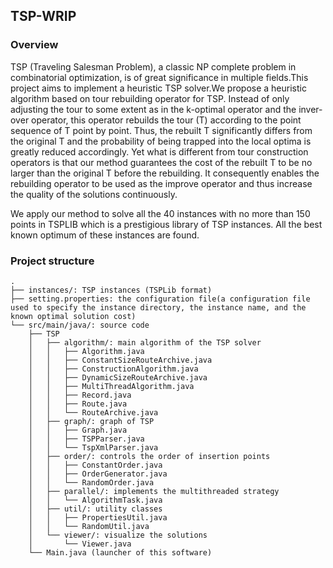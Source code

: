 ## TSP-WRIP

### Overview
TSP (Traveling Salesman Problem), a classic NP complete problem in combinatorial optimization, is of great significance in multiple fields.This project aims to implement a heuristic TSP solver.We propose a heuristic algorithm based on tour rebuilding operator for TSP. Instead of only adjusting the tour to some extent as in the k-optimal operator and the inver-over operator, this operator rebuilds the tour (T) according to the point sequence of T point by point. Thus, the rebuilt T significantly differs from the original T and the probability of being trapped into the local optima is greatly reduced accordingly. Yet what is different from tour construction operators is that our method guarantees the cost of the rebuilt T to be no larger than the original T before the rebuilding. It consequently enables the rebuilding operator to be used as the improve operator and thus increase the quality of the solutions continuously.

We apply our method to solve all the 40 instances with no more than 150 points in TSPLIB which is a prestigious library of TSP instances. All the best known optimum of these instances are found.

### Project structure
<pre><code>.
├── instances/: TSP instances (TSPLib format)
├── setting.properties: the configuration file(a configuration file used to specify the instance directory, the instance name, and the known optimal solution cost)
└── src/main/java/: source code
    ├── TSP
    │   ├── algorithm/: main algorithm of the TSP solver
    │   │   ├── Algorithm.java
    │   │   ├── ConstantSizeRouteArchive.java
    │   │   ├── ConstructionAlgorithm.java
    │   │   ├── DynamicSizeRouteArchive.java
    │   │   ├── MultiThreadAlgorithm.java
    │   │   ├── Record.java
    │   │   ├── Route.java
    │   │   └── RouteArchive.java
    │   ├── graph/: graph of TSP
    │   │   ├── Graph.java
    │   │   ├── TSPParser.java
    │   │   └── TspXmlParser.java
    │   ├── order/: controls the order of insertion points
    │   │   ├── ConstantOrder.java
    │   │   ├── OrderGenerator.java
    │   │   └── RandomOrder.java
    │   ├── parallel/: implements the multithreaded strategy
    │   │   └── AlgorithmTask.java
    │   ├── util/: utility classes
    │   │   ├── PropertiesUtil.java
    │   │   └── RandomUtil.java
    │   └── viewer/: visualize the solutions
    │       └── Viewer.java
    └── Main.java (launcher of this software)
</code></pre>
